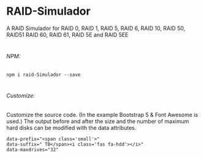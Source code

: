 # RAID-Simulador
A RAID Simulador for RAID 0, RAID 1, RAID 5, RAID 6, RAID 10, RAID 50, RAID51 RAID 60, RAID 61, RAID 5E and RAID 5EE
#
###### NPM:  
`npm i raid-Simulador --save`  

#
###### Customize:
Customize the source code. (In the example Bootstrap 5 & Font Awesome is used.) The output before and after the size and the number of maximum hard disks can be modified with the data attributes.   
```data-class="btn border border-dark btn-hdd this-drive rounded-0"
data-prefix="<span class='small'>"
data-suffix=" TB</span><i class='fas fa-hdd'></i>"
data-maxdrives="32"
```
